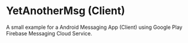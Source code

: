 # YetAnotherMsg (Client)
A small example for a Android Messaging App (Client) using Google Play Firebase Messaging Cloud Service.
